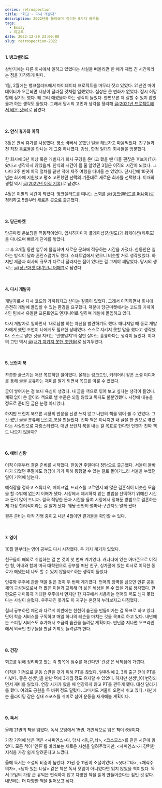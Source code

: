 ```yaml
---
series: retrospection
title: "회고 - 다시 개발자"
description: 2022년을 돌아보며 정리한 9가지 항목들
tags:
  - Essay
  - 회고록
date: 2022-12-29 23:00:00
slug: retrospection-2022
---
```


#### 1. 뱅크샐러드

상반기에는 다른 회사에서 일하고 있었다는 사실을 떠올리면 한 해가 제법 긴 시간이라는 점을 자각하게 된다.

1월, 2월에는 뱅크샐러드에서 마이데이터 프로젝트를 마무리 짓고 있었다. 21년엔 마이데이터가 오픈되면 세상이 달라질 것처럼 일했었다. 실상은 큰 변화가 없었다. 잠시 허망함에 젖기도 했다. 왜 그리 애썼을까 하는 생각이 들었다. 한편으론 더 잘할 수 있지 않았을까 하는 생각도 들었다. 그래서 당시의 고민과 생각을 정리해 [글(2021년 프로젝트에서 배운 것들)](/retrospection-2021)로 남겼다.

<br/>

#### 2. 안식 휴가와 이직

3월은 안식 휴가를 사용했다. 평소 바빠서 못했던 일을 해보자고 마음먹었다. 친구들과 전 직장 동료들을 만나는 게 그중 하나였다. 강남, 합정 일대의 회사들을 방문했다.

한 회사에 3년 이상 묵은 개발자가 회사 구경을 온다고 했을 땐 다들 괜찮은 후보자(?)가 왔다고 생각하지 않았을까. 안식의 시간이 될 줄 알았던 3월은 이직의 시간이 되었다. 그나마 2주 만에 이직 절차를 끝낸 덕에 제주 여행을 다녀올 순 있었다. 단시간에 10곳이 넘는 회사에 지원했고 평소 고민했던 선택의 기준대로 새로운 회사를 선택했다. 이때의 경험 역시 [글(2022년 이직 기록)](/record-of-change-jobs-in-2022)로 남겼다.

4월은 이별의 시간이 되었다. 뱅크샐러드를 떠나는 소회를 [글(뱅크샐러드를 떠나며)](/resignation-from-banksalad)로 정리하고 5월부터 새로운 곳으로 출근했다.

<br/>

#### 3. 당근마켓

당근마켓 온보딩은 역동적이었다. 입사하자마자 플레이샵(강원도)과 워케이션(제주도)을 다녀오며 빠르게 관계를 쌓았다.

그 후 3개월 동안 업무에 몰입하며 새로운 문화에 적응하는 시간을 가졌다. 한동안은 일하는 방식이 달라 혼란스럽기도 했다. 스타트업에서 왔으니 비슷할 거로 생각했었다. 하지만 제품과 회사의 규모가 다르니 달라지는 점이 있다는 걸 그제야 깨달았다. 당시의 생각도 [글(당근마켓 다녀보니 어때?)](/review-of-working-for-daangn)로 남겼다.

<br/>

#### 4. 다시 개발자

개발자로서 다시 코드와 가까워지고 싶다는 갈증이 있었다. 그래서 이직하면서 회사에 온전히 개발에 몰입할 수 있는 환경을 요구했다. 덕분에 당근마켓에서는 코드와 가까이 4인 팀에서 유일한 프론트엔드 엔지니어로 일하며 개발에 몰입하고 있다.

다시 개발자로 일하면서 '내로남불'하는 자신을 발견하기도 했다. 매니저일 때 동료 개발자에게 했던 조언이 나에게도 필요한 상태였다. 스스로 지키지 못할 말을 했다고 생각했다. 스스로 말한 것을 지키는 '언행일치'의 삶만 살아도 훌륭하다는 생각이 들었다. 이때의 고민 역시 [글(내가 지키지 못한 조언들)](/double-standard)로 남겨두었다.

<br/>

#### 5. 브런치 북

꾸준한 글쓰기는 매년 목표하던 일이었다. 올해는 링크드인, 커리어리 같은 소셜 미디어를 통해 글을 공유하는 재미를 알게 되면서 목표를 이룰 수 있었다.

글이 쌓여가는 걸 보니 욕심이 생겼다. 내 글을 책으로 엮어 보고 싶다는 생각이 들었다. 계획 없이 쓴 글이라 책으로 낼 수준은 되질 않았고 독자도 불분명했다. 시장에 내놓을 정도로 준비된 글은 분명 아니었다.

하지만 브런치 북으론 시장의 반응을 신경 쓰지 않고 나만의 책을 엮어 볼 수 있었다. 그간 썼던 글을 분류해 [브런치 북](https://brunch.co.kr/brunchbook/joeunonsoftware)을 만들었다. 진짜 책은 아니지만 내 글을 한 권으로 엮었다는 사실만으로 자랑스러웠다. 매년 브런치 북을 내는 걸 목표로 한다면 언젠가 진짜 책도 나오지 않을까?

<br/>

#### 6. 예비 신랑

이직 이후부터 결혼 준비를 시작했다. 한동안 주말마다 청담으로 출근했다. 서울이 물바다가 되었던 주말에도 청담에 가기 위해 통행할 수 있는 길로 돌아가느라 서울을 누볐던 일이 기억에 남는다.

예식장을 정하고 스튜디오, 메이크업, 드레스를 고르면서 왜 많은 결혼식이 비슷한 모습을 할 수밖에 없는지 이해가 됐다. 시장에서 제시하지 않는 방법을 선택하기 위해선 시간과 돈이 많이 드니까. 결국 적당한 돈과 시간을 들여 시장에서 정해둔 방법으로 결혼하는 게 가장 합리적이라는 걸 알게 됐다. ~~웨딩 산업이 얼마나 구린지도 알게 됐다~~

결혼 준비는 아직 진행 중이고 내년 4월이면 결과물을 확인할 수 있다.

<br/>

#### 7. 영어

10월 말부터는 영어 공부도 다시 시작했다. 두 가지 계기가 있었다.

친구들이 해외로 취업하는 걸 본 것이 첫 번째 계기였다. 캐나다에 있는 아마존으로 이직한 형, 아내와 함께 미국 대학원으로 공부를 떠난 친구, 싱가폴에 있는 회사로 이직한 동료가 해냈는데 나도 할 수 있지 않을까? 하는 생각이 들었다.

인류와 우주에 관한 책을 읽은 것이 두 번째 계기였다. 언어의 장벽을 넘으면 인류 공동체의 구성원으로서 더 많은 이들과 교제해 더 넓은 세상을 볼 수 있을 거로 생각했다. 한편으론 까마득히 거대한 우주에서 먼지만 한 지구에서 사용하는 언어의 벽도 넘지 못했다는 사실이 슬펐다. 우주까진 못가도 이 지구는 온전히 누려보자고 다짐했다.

힘써 공부하던 예전과 다르게 이번에는 천천히 습관을 만들어가는 걸 목표로 하고 있다. 단어 학습 서비스를 구독하고 매일 하나의 레슨을 마치는 것을 목표로 하고 있다. 내년에는 스피킹 서비스도 추가해서 조금씩 습관을 늘려갈 계획이다. 반년쯤 지나면 오프라인에서 외국인 친구들을 만날 기회도 늘려갈까 한다.

<br/>

#### 8. 건강

회고를 위해 정리하고 있는 각 항목에 점수를 매긴다면 '건강'은 낙제점에 가깝다.

이직을 기점으로 운동 습관을 갖기 위해 PT를 끊었다. 일주일에 2, 3회 출근 전에 PT를 다녔다. 좋은 선생님을 만난 덕에 3개월 정도 유지할 수 있었다. 하지만 선생님이 변경되면서 재미를 잃었다. 연장 시기가 왔을 때 연장하지 않고 PT를 관두게 됐다. 대신 달리기를 했다. 여의도 공원을 두 바퀴 정도 달렸다. 그마저도 겨울이 오면서 쉬고 있다. 내년에는 클라이밍 같은 실내 스포츠를 취미로 삼아 운동을 재개해볼 계획이다.

<br/>

#### 9. 독서

올해 21권의 책을 읽었다. 독서 모임에서 15권, 개인적으로 읽은 책이 6권이다.

가장 기억에 남은 책은 <사피엔스>다. 당시 <총,균,쇠>, <코스모스>를 같은 시즌에 읽었다. 모든 책이 '인류'를 바라보는 새로운 시선을 알려주었지만, <사피엔스>가 강력한 지식을 가장 쉽게 알려준다고 느꼈다.

올해 독서는 소설의 비중이 높았다. 21권 중 11권이 소설이었다. <싯다르타>, <채식주의자>, <남아 있는 나날> 같은 책은 독서 모임이 아니었다면 읽지 않았을 책이었다. 독서 모임의 가장 큰 유익은 편식하지 않고 다양한 책을 읽게 만들어준다는 점인 것 같다. 내년에는 더 다양한 책을 읽어보고 싶다.
